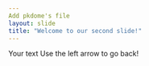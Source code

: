 ```yaml
---
Add pkdome's file
layout: slide
title: "Welcome to our second slide!"
---
```

Your text
Use the left arrow to go back!
